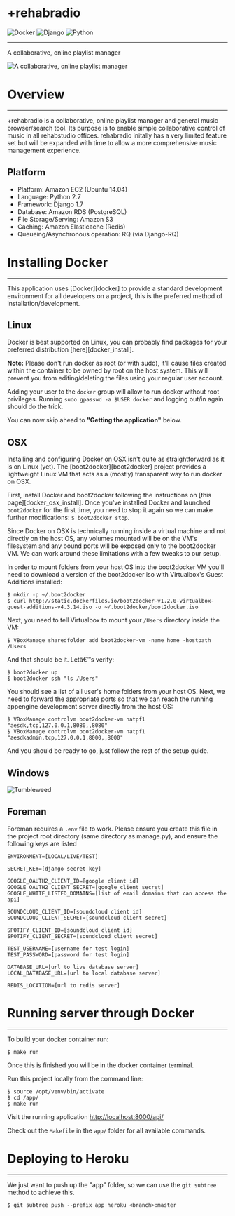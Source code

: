+rehabradio
===========

![Docker](http://www.linux.com/news/galleries/image/docker?format=image&thumbnail=small)
![Django](https://lh5.googleusercontent.com/-BjCviey1170/AAAAAAAAAAI/AAAAAAAAABQ/A9zxQUjc3C4/photo.jpg?sz=64)
![Python](http://blog.magiksys.net/sites/default/files/pictures/python-logo-64.png)

***

A collaborative, online playlist manager

![A collaborative, online playlist manager](http://bloodsweatandfashion.com/wp-content/uploads/LL-Cool-J-Ghetto-Blaster.jpg)


Overview
========

***

+rehabradio is a collaborative, online playlist manager and general music browser/search tool. Its purpose is to enable simple collaborative control of music in all rehabstudio offices. rehabradio initally has a very limited feature set but will be expanded with time to allow a more comprehensive music management experience.


Platform
--------

* Platform: Amazon EC2 (Ubuntu 14.04)
* Language: Python 2.7
* Framework: Django 1.7
* Database: Amazon RDS (PostgreSQL)
* File Storage/Serving: Amazon S3
* Caching: Amazon Elasticache (Redis)
* Queueing/Asynchronous operation: RQ (via Django-RQ)


Installing Docker
=================

***

This application uses [Docker][docker] to provide a standard development
environment for all developers on a project, this is the preferred method of
installation/development.

Linux
-----------------------------------------

Docker is best supported on Linux, you can probably find packages for your
preferred distribution [here][docker_install].

**Note:** Please don't run docker as root (or with sudo), it'll cause files
created within the container to be owned by root on the host system. This will
prevent you from editing/deleting the files using your regular user account.

Adding your user to the `docker` group will allow to run docker without root
privileges. Running `sudo gpasswd -a $USER docker` and logging out/in again
should do the trick.

You can now skip ahead to **"Getting the application"** below.

OSX
-----------------------------------------

Installing and configuring Docker on OSX isn't quite as straightforward as it
is on Linux (yet). The [boot2docker][boot2docker] project provides a
lightweight Linux VM that acts as a (mostly) transparent way to run docker on
OSX.

First, install Docker and boot2docker following the instructions on
[this page][docker_osx_install]. Once you've installed Docker and launched
`boot2docker` for the first time, you need to stop it again so we can make
further modifications: `$ boot2docker stop`.

Since Docker on OSX is technically running inside a virtual machine and not
directly on the host OS, any volumes mounted will be on the VM's filesystem
and any bound ports will be exposed only to the boot2docker VM. We can work
around these limitations with a few tweaks to our setup.

In order to mount folders from your host OS into the boot2docker VM you'll
need to download a version of the boot2docker iso with Virtualbox's Guest
Additions installed:

    $ mkdir -p ~/.boot2docker
    $ curl http://static.dockerfiles.io/boot2docker-v1.2.0-virtualbox-guest-additions-v4.3.14.iso -o ~/.boot2docker/boot2docker.iso

Next, you need to tell Virtualbox to mount your `/Users` directory inside the
VM:

    $ VBoxManage sharedfolder add boot2docker-vm -name home -hostpath /Users

And that should be it. Letâ€™s verify:

    $ boot2docker up
    $ boot2docker ssh "ls /Users"

You should see a list of all user's home folders from your host OS. Next, we
need to forward the appropriate ports so that we can reach the running
appengine development server directly from the host OS:

    $ VBoxManage controlvm boot2docker-vm natpf1 "aesdk,tcp,127.0.0.1,8080,,8080"
    $ VBoxManage controlvm boot2docker-vm natpf1 "aesdkadmin,tcp,127.0.0.1,8000,,8000"

And you should be ready to go, just follow the rest of the setup guide.

Windows
-----------------------------------------

![Tumbleweed](http://media.giphy.com/media/5x89XRx3sBZFC/giphy.gif)



Foreman
-----------------------------------------
Foreman requires a `.env` file to work. Please ensure you create this file
in the project root directory (same directory as manage.py),
and ensure the following keys are listed

    ENVIRONMENT=[LOCAL/LIVE/TEST]

    SECRET_KEY=[django secret key]

    GOOGLE_OAUTH2_CLIENT_ID=[google client id]
    GOOGLE_OAUTH2_CLIENT_SECRET=[google client secret]
    GOOGLE_WHITE_LISTED_DOMAINS=[list of email domains that can access the api]

    SOUNDCLOUD_CLIENT_ID=[soundcloud client id]
    SOUNDCLOUD_CLIENT_SECRET=[soundcloud client secret]

    SPOTIFY_CLIENT_ID=[soundcloud client id]
    SPOTIFY_CLIENT_SECRET=[soundcloud client secret]

    TEST_USERNAME=[username for test login]
    TEST_PASSWORD=[password for test login]

    DATABASE_URL=[url to live database server]
    LOCAL_DATABASE_URL=[url to local database server]

    REDIS_LOCATION=[url to redis server]


Running server through Docker
=================

***

To build your docker container run:

    $ make run

Once this is finished you will be in the docker container terminal.

Run this project locally from the command line:

    $ source /opt/venv/bin/activate
    $ cd /app/
    $ make run

Visit the running application [http://localhost:8000/api/](http://localhost:8000/api/)

Check out the `Makefile` in the `app/` folder for all available commands.


Deploying to Heroku
=================

***

We just want to push up the "app" folder, so we can use the `git subtree` method to achieve this.

    $ git subtree push --prefix app heroku <branch>:master
